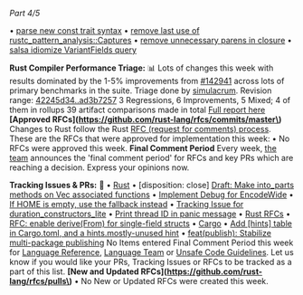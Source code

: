 *Part 4/5*

• [parse new const trait syntax](https://github.com/rust-lang/rust-analyzer/pull/20105)
• [remove last use of rustc\_pattern\_analysis::Captures](https://github.com/rust-lang/rust-analyzer/pull/20124)
• [remove unnecessary parens in closure](https://github.com/rust-lang/rust-analyzer/pull/20122)
• [salsa idiomize VariantFields query](https://github.com/rust-lang/rust-analyzer/pull/20106)

**Rust Compiler Performance Triage:** 📊
Lots of changes this week with results dominated by the 1-5% improvements from [\#142941](https://github.com/rust-lang/rust/pull/142941) across lots of primary benchmarks in the suite.
Triage done by [simulacrum](https://github.com/simulacrum). Revision range: [42245d34..ad3b7257](https://perf.rust-lang.org/?start=42245d34d22ade32b3f276dcf74deb826841594c&end=ad3b7257615c28aaf8212a189ec032b8af75de51&absolute=false&stat=instructions%3Au)
3 Regressions, 6 Improvements, 5 Mixed; 4 of them in rollups 39 artifact comparisons made in total
[Full report here](https://github.com/rust-lang/rustc-perf/blob/master/triage/2025/2025-06-30.md)
**\[Approved RFCs\]\(https://github.com/rust-lang/rfcs/commits/master\)**
Changes to Rust follow the Rust [RFC \(request for comments\) process](https://github.com/rust-lang/rfcs#rust-rfcs). These are the RFCs that were approved for implementation this week:
• No RFCs were approved this week.
**Final Comment Period**
Every week, [the team](https://www.rust-lang.org/team.html) announces the 'final comment period' for RFCs and key PRs which are reaching a decision. Express your opinions now.

**Tracking Issues & PRs:** 📌
• [Rust](https://github.com/rust-lang/rust/issues?q=is%3Aopen+label%3Afinal-comment-period+sort%3Aupdated-desc)
• \[disposition: close\] [Draft: Make into\_parts methods on Vec associated functions](https://github.com/rust-lang/rust/pull/141509)
• [Implement Debug for EncodeWide](https://github.com/rust-lang/rust/pull/140153)
• [If HOME is empty, use the fallback instead](https://github.com/rust-lang/rust/pull/141840)
• [Tracking Issue for duration\_constructors\_lite](https://github.com/rust-lang/rust/issues/140881)
• [Print thread ID in panic message](https://github.com/rust-lang/rust/pull/115746)
• [Rust RFCs](https://github.com/rust-lang/rfcs/labels/final-comment-period)
• [RFC: enable derive\(From\) for single-field structs](https://github.com/rust-lang/rfcs/pull/3809)
• [Cargo](https://github.com/rust-lang/cargo/issues?q=is%3Aopen+label%3Afinal-comment-period+sort%3Aupdated-desc)
• [Add \[hints\] table in Cargo.toml, and a hints.mostly-unused hint](https://github.com/rust-lang/cargo/pull/15673)
• [feat\(publish\): Stabilize multi-package publishing](https://github.com/rust-lang/cargo/pull/15636)
No Items entered Final Comment Period this week for [Language Reference](https://github.com/rust-lang/reference/issues?q=is%3Aopen+label%3Afinal-comment-period+sort%3Aupdated-desc), [Language Team](https://github.com/rust-lang/lang-team/issues?q=is%3Aopen+label%3Afinal-comment-period+sort%3Aupdated-desc+) or [Unsafe Code Guidelines](https://github.com/rust-lang/unsafe-code-guidelines/issues?q=is%3Aopen+label%3Afinal-comment-period+sort%3Aupdated-desc).
Let us know if you would like your PRs, Tracking Issues or RFCs to be tracked as a part of this list.
**\[New and Updated RFCs\]\(https://github.com/rust-lang/rfcs/pulls\)**
• No New or Updated RFCs were created this week.
